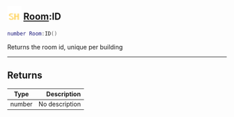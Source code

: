 ## <img src="../../.gitbook/assets/shared.png" width="32" height="32" /> [Room](../room/README.md):ID

```lua
number Room:ID()
```

Returns the room id, unique per building<br>

-----------------
## Returns

| Type   | Description |
| ------ | ----------: |
| number | No description |
